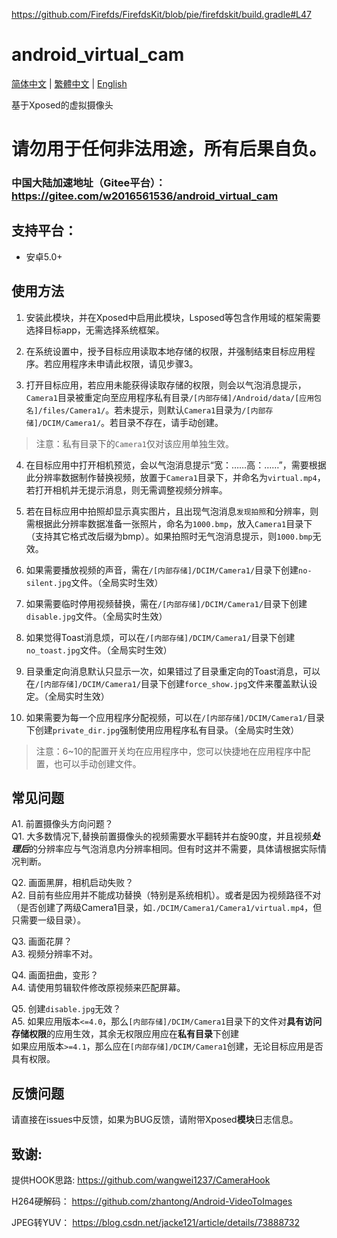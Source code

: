 https://github.com/Firefds/FirefdsKit/blob/pie/firefdskit/build.gradle#L47




# android_virtual_cam

[简体中文](./README.md) | [繁體中文](./README_tc.md) | [English](./README_en.md)

基于Xposed的虚拟摄像头

# 请勿用于任何非法用途，所有后果自负。

### 中国大陆加速地址（Gitee平台）： https://gitee.com/w2016561536/android_virtual_cam

## 支持平台：

- 安卓5.0+

## 使用方法

1. 安装此模块，并在Xposed中启用此模块，Lsposed等包含作用域的框架需要选择目标app，无需选择系统框架。
   
2. 在系统设置中，授予目标应用读取本地存储的权限，并强制结束目标应用程序。若应用程序未申请此权限，请见步骤3。
   
3. 打开目标应用，若应用未能获得读取存储的权限，则会以气泡消息提示，`Camera1`目录被重定向至应用程序私有目录`/[内部存储]/Android/data/[应用包名]/files/Camera1/`。若未提示，则默认`Camera1`目录为`/[内部存储]/DCIM/Camera1/`。若目录不存在，请手动创建。

> 注意：私有目录下的`Camera1`仅对该应用单独生效。

4. 在目标应用中打开相机预览，会以气泡消息提示“宽：……高：……”，需要根据此分辨率数据制作替换视频，放置于`Camera1`目录下，并命名为`virtual.mp4`，若打开相机并无提示消息，则无需调整视频分辨率。
   
5. 若在目标应用中拍照却显示真实图片，且出现气泡消息`发现拍照`和分辨率，则需根据此分辨率数据准备一张照片，命名为`1000.bmp`，放入`Camera1`目录下（支持其它格式改后缀为bmp）。如果拍照时无气泡消息提示，则`1000.bmp`无效。
   
6. 如果需要播放视频的声音，需在`/[内部存储]/DCIM/Camera1/`目录下创建`no-silent.jpg`文件。（全局实时生效）
   
7. 如果需要临时停用视频替换，需在`/[内部存储]/DCIM/Camera1/`目录下创建`disable.jpg`文件。（全局实时生效）

8. 如果觉得Toast消息烦，可以在`/[内部存储]/DCIM/Camera1/`目录下创建`no_toast.jpg`文件。（全局实时生效）

9. 目录重定向消息默认只显示一次，如果错过了目录重定向的Toast消息，可以在`/[内部存储]/DCIM/Camera1/`目录下创建`force_show.jpg`文件来覆盖默认设定。（全局实时生效）

10. 如果需要为每一个应用程序分配视频，可以在`/[内部存储]/DCIM/Camera1/`目录下创建`private_dir.jpg`强制使用应用程序私有目录。（全局实时生效）

> 注意：6~10的配置开关均在应用程序中，您可以快捷地在应用程序中配置，也可以手动创建文件。

## 常见问题

A1. 前置摄像头方向问题？  
Q1. 大多数情况下,替换前置摄像头的视频需要水平翻转并右旋90度，并且视频***处理后***的分辨率应与气泡消息内分辨率相同。但有时这并不需要，具体请根据实际情况判断。


Q2. 画面黑屏，相机启动失败？  
A2. 目前有些应用并不能成功替换（特别是系统相机）。或者是因为视频路径不对（是否创建了两级Camera1目录，如`./DCIM/Camera1/Camera1/virtual.mp4`，但只需要一级目录）。


Q3. 画面花屏？  
A3. 视频分辨率不对。

Q4. 画面扭曲，变形？  
A4. 请使用剪辑软件修改原视频来匹配屏幕。

Q5. 创建`disable.jpg`无效？  
A5. 如果应用版本`<=4.0`，那么`[内部存储]/DCIM/Camera1`目录下的文件对**具有访问存储权限**的应用生效，其余无权限应用应在**私有目录**下创建  
如果应用版本`>=4.1`，那么应在`[内部存储]/DCIM/Camera1`创建，无论目标应用是否具有权限。


## 反馈问题

请直接在issues中反馈，如果为BUG反馈，请附带Xposed**模块**日志信息。


## 致谢:

提供HOOK思路: https://github.com/wangwei1237/CameraHook  

H264硬解码： https://github.com/zhantong/Android-VideoToImages  

JPEG转YUV： https://blog.csdn.net/jacke121/article/details/73888732  
